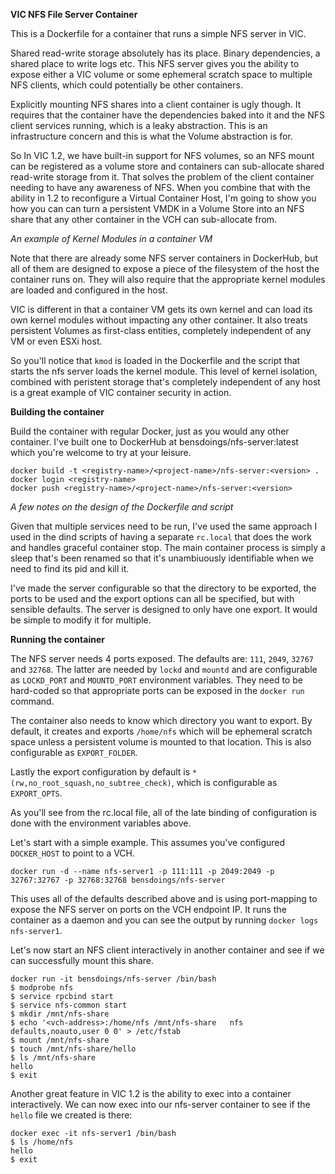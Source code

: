 **VIC NFS File Server Container**

This is a Dockerfile for a container that runs a simple NFS server in VIC.

Shared read-write storage absolutely has its place. Binary dependencies, a shared place to write logs etc. This NFS server gives you the ability to expose either a VIC volume or some ephemeral scratch space to multiple NFS clients, which could potentially be other containers. 

Explicitly mounting NFS shares into a client container is ugly though. It requires that the container have the dependencies baked into it and the NFS client services running, which is a leaky abstraction. This is an infrastructure concern and this is what the Volume abstraction is for.

So In VIC 1.2, we have built-in support for NFS volumes, so an NFS mount can be registered as a volume store and containers can sub-allocate shared read-write storage from it. That solves the problem of the client container needing to have any awareness of NFS. When you combine that with the ability in 1.2 to reconfigure a Virtual Container Host, I'm going to show you how you can can turn a persistent VMDK in a Volume Store into an NFS share that any other container in the VCH can sub-allocate from.

*An example of Kernel Modules in a container VM*

Note that there are already some NFS server containers in DockerHub, but all of them are designed to expose a piece of the filesystem of the host the container runs on. They will also require that the appropriate kernel modules are loaded and configured in the host.

VIC is different in that a container VM gets its own kernel and can load its own kernel modules without impacting any other container. It also treats persistent Volumes as first-class entities, completely independent of any VM or even ESXi host.

So you'll notice that `kmod` is loaded in the Dockerfile and the script that starts the nfs server loads the kernel module. This level of kernel isolation, combined with peristent storage that's completely independent of any host is a great example of VIC container security in action.

**Building the container**

Build the container with regular Docker, just as you would any other container. I've built one to DockerHub at bensdoings/nfs-server:latest which you're welcome to try at your leisure.

```
docker build -t <registry-name>/<project-name>/nfs-server:<version> .
docker login <registry-name>
docker push <registry-name>/<project-name>/nfs-server:<version>
```

*A few notes on the design of the Dockerfile and script*

Given that multiple services need to be run, I've used the same approach I used in the dind scripts of having a separate `rc.local` that does the work and handles graceful container stop. The main container process is simply a sleep that's been renamed so that it's unambiuously identifiable when we need to find its pid and kill it. 

I've made the server configurable so that the directory to be exported, the ports to be used and the export options can all be specified, but with sensible defaults. The server is designed to only have one export. It would be simple to modify it for multiple.

**Running the container**

The NFS server needs 4 ports exposed. The defaults are: `111`, `2049`, `32767` and `32768`. The latter are needed by `lockd` and `mountd` and are configurable as `LOCKD_PORT` and `MOUNTD_PORT` environment variables. They need to be hard-coded so that appropriate ports can be exposed in the `docker run` command.

The container also needs to know which directory you want to export. By default, it creates and exports `/home/nfs` which will be ephemeral scratch space unless a persistent volume is mounted to that location. This is also configurable as `EXPORT_FOLDER`.

Lastly the export configuration by default is `*(rw,no_root_squash,no_subtree_check)`, which is configurable as `EXPORT_OPTS`.

As you'll see from the rc.local file, all of the late binding of configuration is done with the environment variables above.

Let's start with a simple example. This assumes you've configured `DOCKER_HOST` to point to a VCH.

```
docker run -d --name nfs-server1 -p 111:111 -p 2049:2049 -p 32767:32767 -p 32768:32768 bensdoings/nfs-server
```
This uses all of the defaults described above and is using port-mapping to expose the NFS server on ports on the VCH endpoint IP. It runs the container as a daemon and you can see the output by running `docker logs nfs-server1`.

Let's now start an NFS client interactively in another container and see if we can successfully mount this share.

```
docker run -it bensdoings/nfs-server /bin/bash
$ modprobe nfs
$ service rpcbind start
$ service nfs-common start
$ mkdir /mnt/nfs-share
$ echo '<vch-address>:/home/nfs /mnt/nfs-share   nfs  defaults,noauto,user 0 0' > /etc/fstab
$ mount /mnt/nfs-share
$ touch /mnt/nfs-share/hello
$ ls /mnt/nfs-share
hello
$ exit
```
Another great feature in VIC 1.2 is the ability to exec into a container interactively. We can now exec into our nfs-server container to see if the `hello` file we created is there:

```
docker exec -it nfs-server1 /bin/bash
$ ls /home/nfs
hello
$ exit
```





